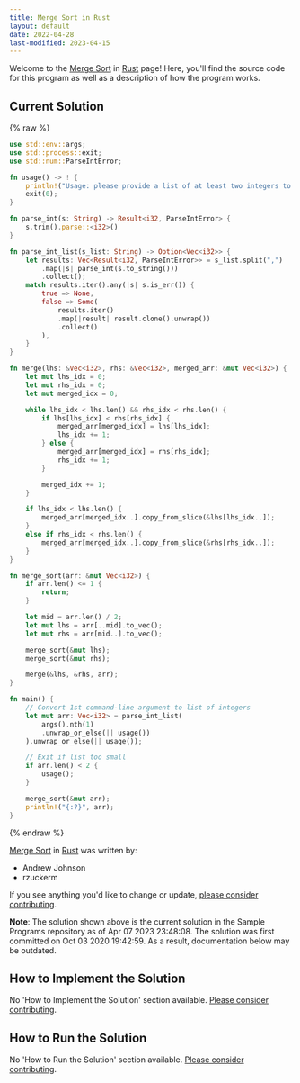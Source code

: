 ```yaml
---
title: Merge Sort in Rust
layout: default
date: 2022-04-28
last-modified: 2023-04-15
---
```


Welcome to the [Merge Sort](https://sampleprograms.io/projects/merge-sort) in [Rust](https://sampleprograms.io/languages/rust) page! Here, you'll find the source code for this program as well as a description of how the program works.

## Current Solution

{% raw %}

```rust
use std::env::args;
use std::process::exit;
use std::num::ParseIntError;

fn usage() -> ! {
    println!("Usage: please provide a list of at least two integers to sort in the format \"1, 2, 3, 4, 5\"");
    exit(0);
}

fn parse_int(s: String) -> Result<i32, ParseIntError> {
    s.trim().parse::<i32>()
}

fn parse_int_list(s_list: String) -> Option<Vec<i32>> {
    let results: Vec<Result<i32, ParseIntError>> = s_list.split(",")
        .map(|s| parse_int(s.to_string()))
        .collect();
    match results.iter().any(|s| s.is_err()) {
        true => None,
        false => Some(
            results.iter()
            .map(|result| result.clone().unwrap())
            .collect()
        ),
    }
}

fn merge(lhs: &Vec<i32>, rhs: &Vec<i32>, merged_arr: &mut Vec<i32>) {
    let mut lhs_idx = 0;
    let mut rhs_idx = 0;
    let mut merged_idx = 0;

    while lhs_idx < lhs.len() && rhs_idx < rhs.len() {
        if lhs[lhs_idx] < rhs[rhs_idx] {
            merged_arr[merged_idx] = lhs[lhs_idx];
            lhs_idx += 1;
        } else {
            merged_arr[merged_idx] = rhs[rhs_idx];
            rhs_idx += 1;
        }

        merged_idx += 1;
    }

    if lhs_idx < lhs.len() {
        merged_arr[merged_idx..].copy_from_slice(&lhs[lhs_idx..]);
    }
    else if rhs_idx < rhs.len() {
        merged_arr[merged_idx..].copy_from_slice(&rhs[rhs_idx..]);
    }
}

fn merge_sort(arr: &mut Vec<i32>) {
    if arr.len() <= 1 {
        return;
    }

    let mid = arr.len() / 2;
    let mut lhs = arr[..mid].to_vec();
    let mut rhs = arr[mid..].to_vec();

    merge_sort(&mut lhs);
    merge_sort(&mut rhs);

    merge(&lhs, &rhs, arr);
}

fn main() {
    // Convert 1st command-line argument to list of integers
    let mut arr: Vec<i32> = parse_int_list(
        args().nth(1)
        .unwrap_or_else(|| usage())
    ).unwrap_or_else(|| usage());

    // Exit if list too small
    if arr.len() < 2 {
        usage();
    }

    merge_sort(&mut arr);
    println!("{:?}", arr);
}
```

{% endraw %}

[Merge Sort](https://sampleprograms.io/projects/merge-sort) in [Rust](https://sampleprograms.io/languages/rust) was written by:

- Andrew Johnson
- rzuckerm

If you see anything you'd like to change or update, [please consider contributing](https://github.com/TheRenegadeCoder/sample-programs).

**Note**: The solution shown above is the current solution in the Sample Programs repository as of Apr 07 2023 23:48:08. The solution was first committed on Oct 03 2020 19:42:59. As a result, documentation below may be outdated.

## How to Implement the Solution

No 'How to Implement the Solution' section available. [Please consider contributing](https://github.com/TheRenegadeCoder/sample-programs-website).

## How to Run the Solution

No 'How to Run the Solution' section available. [Please consider contributing](https://github.com/TheRenegadeCoder/sample-programs-website).